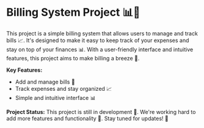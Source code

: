 # Billing System Project 📊💸

This project is a simple billing system that allows users to manage and track bills 📈. It's designed to make it easy to keep track of your expenses and stay on top of your finances 📊. With a user-friendly interface and intuitive features, this project aims to make billing a breeze 💨.

**Key Features:**

* Add and manage bills 📝
* Track expenses and stay organized 📈
* Simple and intuitive interface 📊

**Project Status:**
This project is still in development 🔧. We're working hard to add more features and functionality 🤩. Stay tuned for updates! 📣






